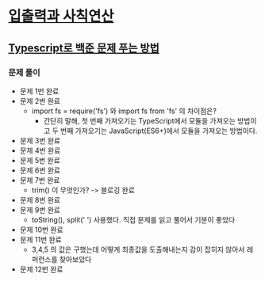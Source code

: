 
# [입출력과 사칙연산 ](https://www.acmicpc.net/step/1)
## [Typescript로 백준 문제 푸는 방법](https://velog.io/@kgunwoo26/TypeScript%EB%A1%9C-%EB%B0%B1%EC%A4%80-%EB%AC%B8%EC%A0%9C-%ED%92%80%EA%B8%B0)

### 문제 풀이
- 문제 1번 완료
- 문제 2번 완료
  - import fs = require('fs') 와 import fs from 'fs' 의 차이점은? 
    - 간단히 말해, 첫 번째 가져오기는 TypeScript에서 모듈을 가져오는 방법이고 두 번째 가져오기는 JavaScript(ES6+)에서 모듈을 가져오는 방법이다.
- 문제 3번 완료
- 문제 4번 완료
- 문제 5번 완료
- 문제 6번 완료
- 문제 7번 완료
  - trim() 이 무엇인가? -> 블로깅 완료
- 문제 8번 완료
- 문제 9번 완료
  - toString(), split(' ') 사용했다. 직접 문제를 읽고 풀어서 기분이 좋았다
- 문제 10번 완료
- 문제 11번 완료
  - 3,4,5 의 값은 구했는데 어떻게 최종값을 도출해내는지 감이 잡히지 않아서 레퍼런스를 찾아보았다
- 문제 12번 완료